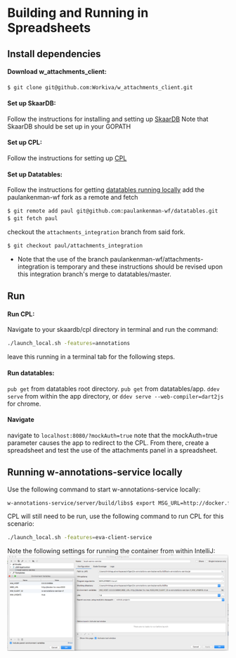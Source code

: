 # Building and Running in Spreadsheets

## Install dependencies

#### Download w_attachments_client:
```bash
$ git clone git@github.com:Workiva/w_attachments_client.git
```

#### Set up SkaarDB:
Follow the instructions for installing and setting up [SkaarDB](https://github.com/Workiva/skaardb/blob/master/README.md)
Note that SkaarDB should be set up in your GOPATH

#### Set up CPL:
Follow the instructions for setting up [CPL](https://github.com/Workiva/skaardb/blob/master/cpl/README.md)

#### Set up Datatables:
Follow the instructions for getting [datatables running locally](https://github.com/Workiva/datatables/blob/master/doc/build_run.md)
add the paulankenman-wf fork as a remote and fetch
```bash
$ git remote add paul git@github.com:paulankenman-wf/datatables.git
$ git fetch paul
```
checkout the `attachments_integration` branch from said fork.
```bash
$ git checkout paul/attachments_integration
```

* Note that the use of the branch paulankenman-wf/attachments-integration is temporary and these instructions should be
revised upon this integration branch's merge to datatables/master.

## Run

#### Run CPL:
Navigate to your skaardb/cpl directory in terminal and run the command:
```bash
./launch_local.sh -features=annotations
```
leave this running in a terminal tab for the following steps.

#### Run datatables:
`pub get` from datatables root directory.
`pub get` from datatables/app.
`ddev serve` from within the app directory, or `ddev serve --web-compiler=dart2js` for chrome.

#### Navigate
navigate to `localhost:8080/?mockAuth=true`
note that the mockAuth=true parameter causes the app to redirect to the CPL.
From there, create a spreadsheet and test the use of the attachments panel in a spreadsheet.

## Running w-annotations-service locally

Use the following command to start w-annotations-service locally:
```bash
w-annotations-service/server/build/libs$ export MSG_URL=http://docker.for.mac:4222 & DEPLOYMENT=local java -jar w-annotations-service.jar
```

CPL will still need to be run, use the following command to run CPL for this scenario:
```bash
./launch_local.sh -features=eva-client-service
```

Note the following settings for running the container from within IntelliJ:
![IntelliJ settings for running annotations locally](images/intellij_annotations_settings.png)
